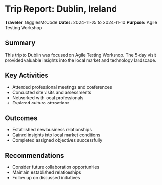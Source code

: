 # Trip Report: Dublin, Ireland

**Traveler:** GigglesMcCode
**Dates:** 2024-11-05 to 2024-11-10
**Purpose:** Agile Testing Workshop

## Summary
This trip to Dublin was focused on Agile Testing Workshop. The 5-day visit provided valuable insights into the local market and technology landscape.

## Key Activities
- Attended professional meetings and conferences
- Conducted site visits and assessments
- Networked with local professionals
- Explored cultural attractions

## Outcomes
- Established new business relationships
- Gained insights into local market conditions
- Completed assigned objectives successfully

## Recommendations
- Consider future collaboration opportunities
- Maintain established relationships
- Follow up on discussed initiatives
